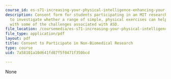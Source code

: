 ```yaml
---
course_id: es-s71-increasing-your-physical-intelligence-enhancing-your-social-smarts-spring-2014
description: Consent form for students participating in an MIT research study designed
  to investigate whether a range of simple, physical exercises can help MIT students
  with some of the challenges associated with ASD.
file_location: /coursemedia/es-s71-increasing-your-physical-intelligence-enhancing-your-social-smarts-spring-2014/7a58101a10d641fd87f5f0471f350bcd_MITES_S71S14_cons_resrch.pdf
file_type: application/pdf
layout: pdf
title: Consent to Participate in Non-Biomedical Research
type: course
uid: 7a58101a10d641fd87f5f0471f350bcd

---
```

None
